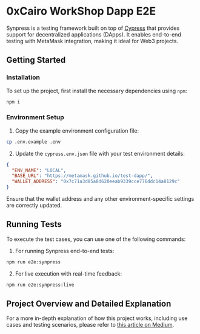 # 0xCairo WorkShop Dapp E2E 

Synpress is a testing framework built on top of [Cypress](https://www.cypress.io/) that provides support for decentralized applications (DApps). It enables end-to-end testing with MetaMask integration, making it ideal for Web3 projects.

## Getting Started

### Installation

To set up the project, first install the necessary dependencies using `npm`:

```bash
npm i
```

### Environment Setup

1. Copy the example environment configuration file:

```bash
cp .env.example .env
```

2. Update the `cypress.env.json` file with your test environment details:

```json
{
  "ENV_NAME": "LOCAL",
  "BASE_URL": "https://metamask.github.io/test-dapp/",
  "WALLET_ADDRESS": "0x7c71a3d85a8d620eeab9339cce776ddc14a8129c"
}
```

Ensure that the wallet address and any other environment-specific settings are correctly updated.

## Running Tests

To execute the test cases, you can use one of the following commands:

1. For running Synpress end-to-end tests:

```bash
npm run e2e:synpress
```

2. For live execution with real-time feedback:

```bash
npm run e2e:synpress:live
```

## Project Overview and Detailed Explanation

For a more in-depth explanation of how this project works, including use cases and testing scenarios, please refer to [this article on Medium](https://yehiatarek67.medium.com/the-full-guide-for-end-to-end-testing-with-your-dapp-with-synpress-78d64088a137).
